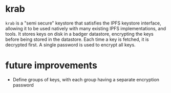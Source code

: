 # krab

`krab` is a "semi secure" keystore that satisfies the IPFS keystore interface, allowing it to be used natively with many existing IPFS implementations, and tools. It stores keys on disk in a badger datastore, encrypting the keys before being stored in the datastore. Each time a key is fetched, it is decrypted first. A single password is used to encrypt all keys.

# future improvements

* Define groups of keys, with each group having a separate encryption password